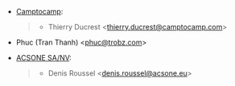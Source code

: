 - [Camptocamp](https://www.camptocamp.com):

  > - Thierry Ducrest \<<thierry.ducrest@camptocamp.com>\>

- Phuc (Tran Thanh) \<<phuc@trobz.com>\>

- [ACSONE SA/NV](https://acsone.eu):

  > - Denis Roussel \<<denis.roussel@acsone.eu>\>
